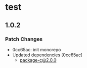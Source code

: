 # test

## 1.0.2

### Patch Changes

- 0cc65ac: init monorepo
- Updated dependencies [0cc65ac]
  - package-c@2.0.0
